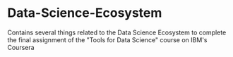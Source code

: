 # Data-Science-Ecosystem
Contains several things related to the Data Science Ecosystem to complete the final assignment of the "Tools for Data Science" course on IBM's Coursera
